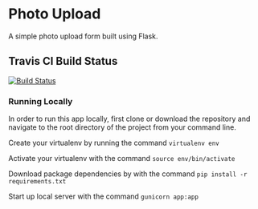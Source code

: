 # Photo Upload

A simple photo upload form built using Flask.

## Travis CI Build Status  
[![Build Status](https://travis-ci.org/chrishakos/flask-photo-upload.svg?branch=master)](https://travis-ci.org/chrishakos/flask-photo-upload)


### Running Locally

In order to run this app locally, first clone or download the repository and navigate to the root directory of the project from your command line.

Create your virtualenv by running the command
`virtualenv env`

Activate your virtualenv with the command
`source env/bin/activate`

Download package dependencies by with the command
`pip install -r requirements.txt`

Start up local server with the command
`gunicorn app:app`
